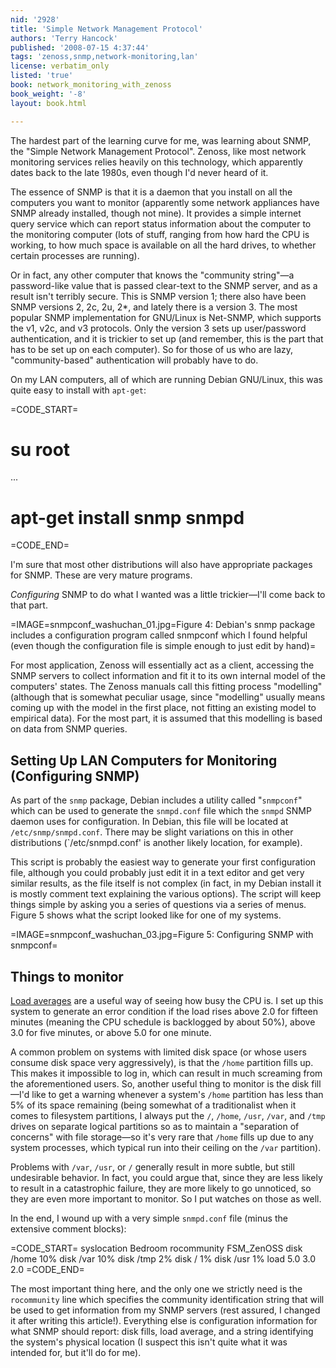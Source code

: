 ```yaml
---
nid: '2928'
title: 'Simple Network Management Protocol'
authors: 'Terry Hancock'
published: '2008-07-15 4:37:44'
tags: 'zenoss,snmp,network-monitoring,lan'
license: verbatim_only
listed: 'true'
book: network_monitoring_with_zenoss
book_weight: '-8'
layout: book.html

---
```

The hardest part of the learning curve for me, was learning about SNMP, the "Simple Network Management Protocol". Zenoss, like most network monitoring services relies heavily on this technology, which apparently dates back to the late 1980s, even though I'd never heard of it.

The essence of SNMP is that it is a daemon that you install on all the computers you want to monitor (apparently some network appliances have SNMP already installed, though not mine). It provides a simple internet query service which can report status information about the computer to the monitoring computer (lots of stuff, ranging from how hard the CPU is working, to how much space is available on all the hard drives, to whether certain processes are running).

Or in fact, any other computer that knows the "community string"—a password-like value that is passed clear-text to the SNMP server, and as a result isn't terribly secure. This is SNMP version 1; there also have been SNMP versions 2, 2c, 2u, 2*, and lately there is a version 3. The most popular SNMP implementation for GNU/Linux is Net-SNMP, which supports the v1, v2c, and v3 protocols. Only the version 3 sets up user/password authentication, and it is trickier to set up (and remember, this is the part that has to be set up on each computer). So for those of us who are lazy, "community-based" authentication will probably have to do.

On my LAN computers, all of which are running Debian GNU/Linux, this was quite easy to install with `apt-get`:

=CODE_START=
# su root
...
# apt-get install snmp snmpd
=CODE_END=

I'm sure that most other distributions will also have appropriate packages for SNMP. These are very mature programs.

_Configuring_ SNMP to do what I wanted was a little trickier—I'll come back to that part.

=IMAGE=snmpconf_washuchan_01.jpg=Figure 4: Debian's snmp package includes a configuration program called snmpconf which I found helpful (even though the configuration file is simple enough to just edit by hand)=

For most application, Zenoss will essentially act as a client, accessing the SNMP servers to collect information and fit it to its own internal model of the computers' states. The Zenoss manuals call this fitting process "modelling" (although that is somewhat peculiar usage, since "modelling" usually means coming up with the model in the first place, not fitting an existing model to empirical data). For the most part, it is assumed that this modelling is based on data from SNMP queries.

## Setting Up LAN Computers for Monitoring (Configuring SNMP)

As part of the `snmp` package, Debian includes a utility called "`snmpconf`" which can be used to generate the `snmpd.conf` file which the `snmpd` SNMP daemon uses for configuration. In Debian, this file will be located at `/etc/snmp/snmpd.conf`. There may be slight variations on this in other distributions (`/etc/snmpd.conf' is another likely location, for example).

This script is probably the easiest way to generate your first configuration file, although you could probably just edit it in a text editor and get very similar results, as the file itself is not complex (in fact, in my Debian install it is mostly comment text explaining the various options). The script will keep things simple by asking you a series of questions via a series of menus. Figure 5 shows what the script looked like for one of my systems.

=IMAGE=snmpconf_washuchan_03.jpg=Figure 5: Configuring SNMP with snmpconf=

## Things to monitor

[Load averages](http://en.wikipedia.org/wiki/Load_%28computing%29) are a useful way of seeing how busy the CPU is. I set up this system to generate an error condition if the load rises above 2.0 for fifteen minutes (meaning the CPU schedule is backlogged by about 50%), above 3.0 for five minutes, or above 5.0 for one minute.

A common problem on systems with limited disk space (or whose users consume disk space very aggressively), is that the `/home` partition fills up. This makes it impossible to log in, which can result in much screaming from the aforementioned users. So, another useful thing to monitor is the disk fill—I'd like to get a warning whenever a system's `/home` partition has less than 5% of its space remaining (being somewhat of a traditionalist when it comes to filesystem partitions, I always put the `/`, `/home`, `/usr`, `/var`, and `/tmp` drives on separate logical partitions so as to maintain a "separation of concerns" with file storage—so it's very rare that `/home` fills up due to any system processes, which typical run into their ceiling on the `/var` partition).

Problems with `/var`, `/usr`, or `/` generally result in more subtle, but still undesirable behavior. In fact, you could argue that, since they are less likely to result in a catastrophic failure, they are more likely to go unnoticed, so they are even more important to monitor. So I put watches on those as well.

In the end, I wound up with a very simple `snmpd.conf` file (minus the extensive comment blocks):

=CODE_START=
syslocation  Bedroom
rocommunity  FSM_ZenOSS
disk  /home 10%
disk  /var 10%
disk  /tmp 2%
disk  / 1%
disk  /usr 1%
load  5.0 3.0 2.0
=CODE_END=

The most important thing here, and the only one we strictly need is the `rocommunity` line which specifies the community identification string that will be used to get information from my SNMP servers (rest assured, I changed it after writing this article!). Everything else is configuration information for what SNMP should report: disk fills, load average, and a string identifying the system's physical location (I suspect this isn't quite what it was intended for, but it'll do for me).
